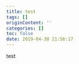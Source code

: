 ```yaml
---
title: test
tags: []
originContent: ''
categories: []
toc: false
date: 2019-04-30 21:56:17
---
```


test
